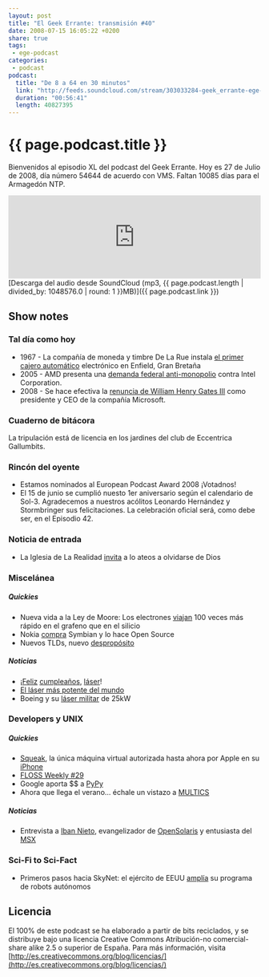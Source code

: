 ```yaml
---
layout: post
title: "El Geek Errante: transmisión #40"
date: 2008-07-15 16:05:22 +0200
share: true
tags:
 - ege-podcast
categories:
 - podcast
podcast:
  title: "De 8 a 64 en 30 minutos"
  link: "http://feeds.soundcloud.com/stream/303033284-geek_errante-ege-podcast-ep40.mp3"
  duration: "00:56:41"
  length: 40827395
---
```


# {{ page.podcast.title }}
Bienvenidos al episodio XL del podcast del Geek Errante. Hoy es 27 de Julio de 2008, día número 54644 de acuerdo con VMS. Faltan 10085 días para el Armagedón NTP.

<iframe width="100%" height="166" scrolling="no" frameborder="no" src="https://w.soundcloud.com/player/?url=https%3A//api.soundcloud.com/tracks/303033284&amp;color=ff5500&amp;auto_play=false&amp;hide_related=false&amp;show_comments=true&amp;show_user=true&amp;show_reposts=false"></iframe>
[Descarga del audio desde SoundCloud (mp3, {{ page.podcast.length | divided_by: 1048576.0 | round: 1 }}MB)]({{ page.podcast.link }})

## Show notes

### Tal día como hoy
- 1967 - La compañía de moneda y timbre De La Rue instala [el primer cajero automático](http://www.bbc.co.uk/london/content/articles/2007/06/26/cash_machine_feature.shtml) electrónico en Enfield, Gran Bretaña
- 2005 - AMD presenta una [demanda federal anti-monopolio](https://en.wikipedia.org/wiki/Advanced_Micro_Devices,_Inc._v._Intel_Corp.) contra Intel Corporation.
- 2008 - Se hace efectiva la [renuncia de William Henry Gates III](http://www.businessinsider.com/bill-gates-2014-2) como presidente y CEO de la compañía Microsoft.

### Cuaderno de bitácora
La tripulación está de licencia en los jardines del club de Eccentrica Gallumbits.

### Rincón del oyente
- Estamos nominados al European Podcast Award 2008 ¡Votadnos!
- El 15 de junio se cumplió nuesto 1er aniversario según el calendario de Sol-3. Agradecemos a nuestros acólitos Leonardo Hernández y Stormbringer sus felicitaciones. La celebración oficial será, como debe ser, en el Episodio 42.

### Noticia de entrada
- La Iglesia de La Realidad [invita](http://www.dvorak.org/blog/2008/06/12/church-of-reality-calls-on-atheists-to-give-up-on-god/) a lo ateos a olvidarse de Dios

### Miscelánea

##### Quickies
- Nueva vida a la Ley de Moore: Los electrones [viajan](https://www.sciencedaily.com/releases/2008/03/080324094514.htm) 100 veces más rápido en el grafeno que en el silicio
- Nokia [compra](http://www.nokia.com/en_int/news/releases/2008/12/02/nokia-acquires-symbian-limited) Symbian y lo hace Open Source
- Nuevos TLDs, nuevo [despropósito](http://www.reuters.com/article/us-internet-names-idUSN2635186520080626)

##### Noticias
- ¡[Feliz](https://www.wired.com/2008/06/gallery-lasers/) [cumpleaños](https://www.wired.com/2008/05/dayintech-0516-2/), [láser](https://en.wikipedia.org/wiki/Laser)!
- [El láser más potente del mundo](http://www.elmundo.es/elmundo/2008/04/10/ciencia/1207844976.html)
- Boeing y su [láser militar](http://gizmodo.com/5013018/boeing-successfully-fires-25-kw-solid-state-lasers-laser-weapons-one-step-closer-to-being-a-reality) de 25kW

### Developers y UNIX

##### Quickies
- [Squeak](http://squeak.org/), la única máquina virtual autorizada hasta ahora por Apple en su [iPhone](https://news.squeak.org/2008/06/11/squeak-on-the-iphone/)
- [FLOSS Weekly #29](https://twit.tv/shows/floss-weekly/episodes/29)
- Google aporta $$ a [PyPy](https://morepypy.blogspot.com.es/2008/06/pypy-improvements.html)
- Ahora que llega el verano… échale un vistazo a [MULTICS](https://www.linux.com/news/mit-releases-sources-multics-father-unix)

##### Noticias
- Entrevista a [Iban Nieto](https://twitter.com/ibannieto), evangelizador de [OpenSolaris](https://es.wikipedia.org/wiki/OpenSolaris) y entusiasta del [MSX](https://www.msx.org/)

### Sci-Fi to Sci-Fact
- Primeros pasos hacia SkyNet: el ejército de EEUU [amplía](https://www.engadget.com/2008/02/29/army-orders-24-new-sentry-bots-judgment-day-moved-up-two-months/) su programa de robots autónomos

## Licencia
El 100% de este podcast se ha elaborado a partir de bits reciclados, y se distribuye bajo una licencia Creative Commons Atribución-no comercial-share alike 2.5 o superior de España. Para más información, visita [http://es.creativecommons.org/blog/licencias/](http://es.creativecommons.org/blog/licencias/)

